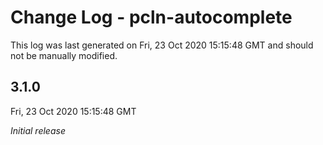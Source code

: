 # Change Log - pcln-autocomplete

This log was last generated on Fri, 23 Oct 2020 15:15:48 GMT and should not be manually modified.

## 3.1.0
Fri, 23 Oct 2020 15:15:48 GMT

_Initial release_

